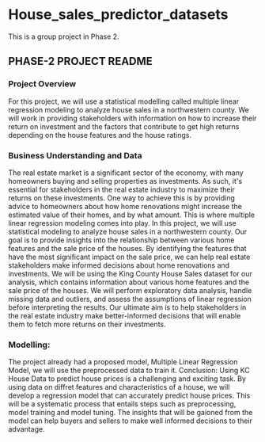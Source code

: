 # House_sales_predictor_datasets
This is a group project in Phase 2.
## PHASE-2 PROJECT README
### Project Overview
For this project, we will use a statistical modelling called multiple linear regression modeling to analyze house sales in a northwestern county. We will work in providing stakeholders with information on how to increase their return on investment and the factors that contribute to get high returns depending on the house features and the house ratings.

### Business Understanding and Data
The real estate market is a significant sector of the economy, with many homeowners buying and selling properties as investments. As such, it's essential for stakeholders in the real estate industry to maximize their returns on these investments. One way to achieve this is by providing advice to homeowners about how home renovations might increase the estimated value of their homes, and by what amount. This is where multiple linear regression modeling comes into play.
In this project, we will use statistical modeling to analyze house sales in a northwestern county. Our goal is to provide insights into the relationship between various home features and the sale price of the houses. By identifying the features that have the most significant impact on the sale price, we can help real estate stakeholders make informed decisions about home renovations and investments.
We will be using the King County House Sales dataset for our analysis, which contains information about various home features and the sale price of the houses. We will perform exploratory data analysis, handle missing data and outliers, and assess the assumptions of linear regression before interpreting the results. Our ultimate aim is to help stakeholders in the real estate industry make better-informed decisions that will enable them to fetch more returns on their investments.


### Modelling:
The project already had a proposed model, Multiple Linear Regression Model, we will use the preprocessed data to train it.
Conclusion:
Using KC House Data to predict house prices is a challenging and exciting task. By using data on diffret features and characteristics of a house, we will develop a regression model that can accurately predict house prices. This will be a systematic process that entails steps such as preprocessing, model training and model tuning. The insights that will be gaioned from the model can help buyers and sellers to make well informed decisions to their advantage.
